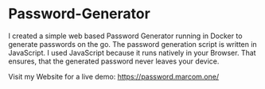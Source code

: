 # Password-Generator
I created a simple web based Password Generator running in Docker to generate passwords on the go. The password generation script is written in JavaScript. I used JavaScript because it runs natively in your Browser. That ensures, that the generated password never leaves your device. 

Visit my Website for a live demo: https://password.marcom.one/
